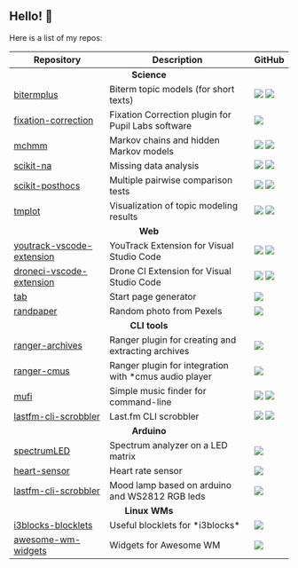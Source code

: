 ## Hello! 👋

Here is a list of my repos:

<table>
    <thead>
        <tr>
            <th>Repository</th>
            <th>Description</th>
            <th>GitHub</th>
        </tr>
    </thead>
    <tbody>
        <tr>
            <td colspan="3" align="center"><b>Science</b></td>
        </tr>
        <tr>
            <td><a href="https://github.com/maximtrp/bitermplus">bitermplus</a></td>
            <td>Biterm topic models (for short texts)</td>
            <td>
                <img src="https://img.shields.io/github/stars/maximtrp/bitermplus?label=stars%20%E2%98%85&amp;style=flat"/>
                <a href="https://pepy.tech/project/bitermplus"><img src="https://static.pepy.tech/badge/bitermplus" /></a>
            </td>
        </tr>
        <tr>
            <td><a href="https://github.com/maximtrp/fixation-correction">fixation-correction</a></td>
            <td>Fixation Correction plugin for Pupil Labs software</td>
            <td>
                <img src="https://img.shields.io/github/stars/maximtrp/fixation-correction?label=stars%20%E2%98%85&amp;style=flat"/>
            </td>
        </tr>
        <tr>
            <td><a href="https://github.com/maximtrp/mchmm">mchmm</a></td>
            <td>Markov chains and hidden Markov models</td>
            <td>
                <img src="https://img.shields.io/github/stars/maximtrp/mchmm?label=stars%20%E2%98%85&amp;style=flat"/>
                <a href="https://pepy.tech/project/mchmm"><img src="https://static.pepy.tech/badge/mchmm" /></a>
            </td>
        </tr>
        <tr>
            <td><a href="https://github.com/maximtrp/scikit-na">scikit-na</a></td>
            <td>Missing data analysis</td>
            <td>
                <img src="https://img.shields.io/github/stars/maximtrp/scikit-na?label=stars%20%E2%98%85&amp;style=flat"/>
                <a href="https://pepy.tech/project/scikit-na"><img src="https://static.pepy.tech/badge/scikit-na" /></a>
            </td>
        </tr>
        <tr>
            <td><a href="https://github.com/maximtrp/scikit-posthocs">scikit-posthocs</a></td>
            <td>Multiple pairwise comparison tests</td>
            <td>
                <img src="https://img.shields.io/github/stars/maximtrp/scikit-posthocs?label=stars%20%E2%98%85&amp;style=flat"/>
                <a href="https://pepy.tech/project/scikit-posthocs"><img src="https://static.pepy.tech/badge/scikit-posthocs" /></a>
            </td>
        </tr>
        <tr>
            <td><a href="https://github.com/maximtrp/tmplot">tmplot</a></td>
            <td>Visualization of topic modeling results</td>
            <td>
                <img src="https://img.shields.io/github/stars/maximtrp/tmplot?label=stars%20%E2%98%85&amp;style=flat"/>
                <a href="https://pepy.tech/project/tmplot"><img src="https://static.pepy.tech/badge/tmplot" /></a>
            </td>
        </tr>
        <tr>
            <td colspan="3" align="center"><b>Web</b></td>
        </tr>
        <tr>
            <td><a href="https://github.com/maximtrp/youtrack-vscode-extension">youtrack-vscode-extension</a></td>
            <td>YouTrack Extension for Visual Studio Code</td>
            <td>
                <img src="https://img.shields.io/github/stars/maximtrp/youtrack-vscode-extension?label=stars%20%E2%98%85&amp;style=flat" />
                <img src="https://img.shields.io/visual-studio-marketplace/d/maximtrp.youtrack-ext?label=downloads:+VSM" />
            </td>
        </tr>
        <tr>
            <td><a href="https://github.com/maximtrp/droneci-vscode-extension">droneci-vscode-extension</a></td>
            <td>Drone CI Extension for Visual Studio Code</td>
            <td>
                <img src="https://img.shields.io/github/stars/maximtrp/droneci-vscode-extension?label=stars%20%E2%98%85&amp;style=flat" />
                <img src="https://img.shields.io/visual-studio-marketplace/d/maximtrp.drone-ci?label=downloads:+VSM" />
            </td>
        </tr>
        <tr>
            <td><a href="https://github.com/maximtrp/tab">tab</a></td>
            <td>Start page generator</td>
            <td>
                <img src="https://img.shields.io/github/stars/maximtrp/tab?label=stars%20%E2%98%85&amp;style=flat" />
            </td>
        </tr>
        <tr>
            <td><a href="https://github.com/maximtrp/randpaper">randpaper</a></td>
            <td>Random photo from Pexels</td>
            <td>
                <img src="https://img.shields.io/github/stars/maximtrp/randpaper?label=stars%20%E2%98%85&amp;style=flat" />
            </td>
        </tr>
        <tr>
            <td colspan="3" align="center"><b>CLI tools</b></td>
        </tr>
        <tr>
            <td><a href="https://github.com/maximtrp/ranger-archives">ranger-archives</a></td>
            <td>Ranger plugin for creating and extracting archives</td>
            <td>
                <img src="https://img.shields.io/github/stars/maximtrp/ranger-archives?label=stars%20%E2%98%85&amp;style=flat"/>
            </td>
        </tr>
        <tr>
            <td><a href="https://github.com/maximtrp/ranger-cmus">ranger-cmus</a></td>
            <td>Ranger plugin for integration with *cmus audio player</td>
            <td>
                <img src="https://img.shields.io/github/stars/maximtrp/ranger-cmus?label=stars%20%E2%98%85&amp;style=flat"/>
            </td>
        </tr>
        <tr>
            <td><a href="https://github.com/maximtrp/mufi">mufi</a></td>
            <td>Simple music finder for command-line</td>
            <td>
                <img src="https://img.shields.io/github/stars/maximtrp/mufi?label=stars%20%E2%98%85&amp;style=flat"/>
                <a href="https://pepy.tech/project/mufi"><img src="https://static.pepy.tech/badge/mufi" /></a>
            </td>
        </tr>
        <tr>
            <td><a href="https://github.com/maximtrp/lastfm-cli-scrobbler">lastfm-cli-scrobbler</a></td>
            <td>Last.fm CLI scrobbler</td>
            <td>
                <img src="https://img.shields.io/github/stars/maximtrp/lastfm-cli-scrobbler?label=stars%20%E2%98%85&amp;style=flat"/>
                <a href="https://pepy.tech/project/lastfm-cli-scrobbler"><img src="https://static.pepy.tech/badge/lastfm-cli-scrobbler" /></a>
            </td>
        </tr>
        <tr>
            <td colspan="3" align="center"><b>Arduino</b></td>
        </tr>
        <tr>
            <td><a href="https://github.com/maximtrp/spectrumLED">spectrumLED</a></td>
            <td>Spectrum analyzer on a LED matrix</td>
            <td>
                <img src="https://img.shields.io/github/stars/maximtrp/spectrumLED?label=stars%20%E2%98%85&amp;style=flat"/>
            </td>
        </tr>
        <tr>
            <td><a href="https://github.com/maximtrp/heart-sensor">heart-sensor</a></td>
            <td>Heart rate sensor</td>
            <td>
                <img src="https://img.shields.io/github/stars/maximtrp/heart-sensor?label=stars%20%E2%98%85&amp;style=flat"/>
            </td>
        </tr>
        <tr>
            <td><a href="https://github.com/maximtrp/lastfm-cli-scrobbler">lastfm-cli-scrobbler</a></td>
            <td>Mood lamp based on arduino and WS2812 RGB leds</td>
            <td>
                <img src="https://img.shields.io/github/stars/maximtrp/lastfm-cli-scrobbler?label=stars%20%E2%98%85&amp;style=flat"/>
            </td>
        </tr>
        <tr>
            <td colspan="3" align="center"><b>Linux WMs</b></td>
        </tr>
        <tr>
            <td><a href="https://github.com/maximtrp/i3blocks-blocklets">i3blocks-blocklets</a></td>
            <td>Useful blocklets for *i3blocks*</td>
            <td>
                <img src="https://img.shields.io/github/stars/maximtrp/i3blocks-blocklets?label=stars%20%E2%98%85&amp;style=flat"/>
            </td>
        </tr>
        <tr>
            <td><a href="https://github.com/maximtrp/awesome-wm-widgets">awesome-wm-widgets</a></td>
            <td>Widgets for Awesome WM</td>
            <td>
                <img src="https://img.shields.io/github/stars/maximtrp/awesome-wm-widgets?label=stars%20%E2%98%85&amp;style=flat"/>
            </td>
        </tr>
    </tbody>
</table>

